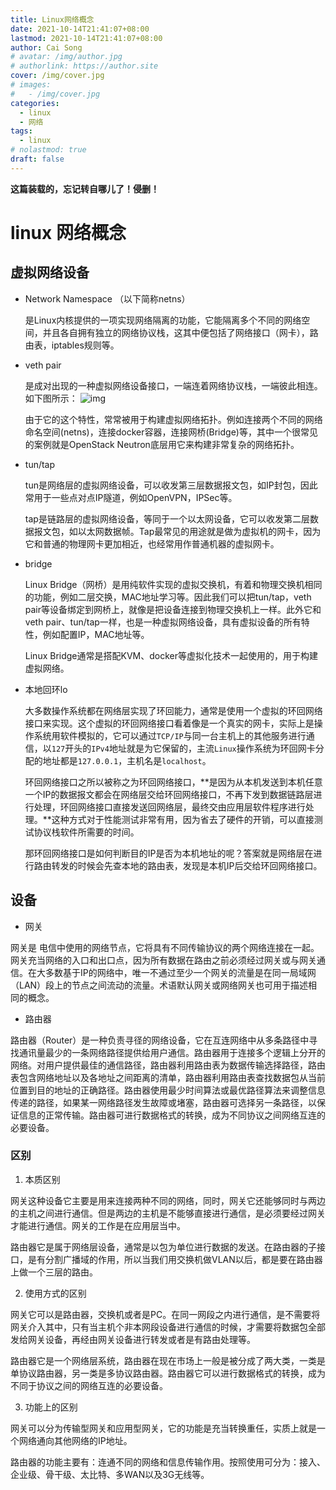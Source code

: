 ```yaml
---
title: Linux网络概念
date: 2021-10-14T21:41:07+08:00
lastmod: 2021-10-14T21:41:07+08:00
author: Cai Song
# avatar: /img/author.jpg
# authorlink: https://author.site
cover: /img/cover.jpg
# images:
#   - /img/cover.jpg
categories:
  - linux
  - 网络
tags:
  - linux
# nolastmod: true
draft: false
---
```


**这篇装载的，忘记转自哪儿了！侵删！**

# linux 网络概念

## 虚拟网络设备

* Network Namespace （以下简称netns）

  是Linux内核提供的一项实现网络隔离的功能，它能隔离多个不同的网络空间，并且各自拥有独立的网络协议栈，这其中便包括了网络接口（网卡），路由表，iptables规则等。

* veth pair
  
  是成对出现的一种虚拟网络设备接口，一端连着网络协议栈，一端彼此相连。如下图所示：
  ![img](https://pic2.zhimg.com/v2-6b0a6467e43cedacc73275b04421490d_r.jpg)
  
  由于它的这个特性，常常被用于构建虚拟网络拓扑。例如连接两个不同的网络命名空间(netns)，连接docker容器，连接网桥(Bridge)等，其中一个很常见的案例就是OpenStack Neutron底层用它来构建非常复杂的网络拓扑。
  
* tun/tap

  tun是网络层的虚拟网络设备，可以收发第三层数据报文包，如IP封包，因此常用于一些点对点IP隧道，例如OpenVPN，IPSec等。

  tap是链路层的虚拟网络设备，等同于一个以太网设备，它可以收发第二层数据报文包，如以太网数据帧。Tap最常见的用途就是做为虚拟机的网卡，因为它和普通的物理网卡更加相近，也经常用作普通机器的虚拟网卡。

* bridge

  Linux  Bridge（网桥）是用纯软件实现的虚拟交换机，有着和物理交换机相同的功能，例如二层交换，MAC地址学习等。因此我们可以把tun/tap，veth pair等设备绑定到网桥上，就像是把设备连接到物理交换机上一样。此外它和veth  pair、tun/tap一样，也是一种虚拟网络设备，具有虚拟设备的所有特性，例如配置IP，MAC地址等。

  Linux Bridge通常是搭配KVM、docker等虚拟化技术一起使用的，用于构建虚拟网络。

* 本地回环lo

  大多数操作系统都在网络层实现了环回能力，通常是使用一个虚拟的环回网络接口来实现。这个虚拟的环回网络接口看着像是一个真实的网卡，实际上是操作系统用软件模拟的，它可以通过`TCP/IP`与同一台主机上的其他服务进行通信，以`127`开头的`IPv4`地址就是为它保留的，主流`Linux`操作系统为环回网卡分配的地址都是`127.0.0.1`，主机名是`localhost`。

  环回网络接口之所以被称之为环回网络接口，**是因为从本机发送到本机任意一个IP的数据报文都会在网络层交给环回网络接口，不再下发到数据链路层进行处理，环回网络接口直接发送回网络层，最终交由应用层软件程序进行处理。**这种方式对于性能测试非常有用，因为省去了硬件的开销，可以直接测试协议栈软件所需要的时间。

  那环回网络接口是如何判断目的IP是否为本机地址的呢？答案就是网络层在进行路由转发的时候会先查本地的路由表，发现是本机IP后交给环回网络接口。

## 设备

* 网关

网关是  电信中使用的网络节点，它将具有不同传输协议的两个网络连接在一起。网关充当网络的入口和出口点，因为所有数据在路由之前必须经过网关或与网关通信。在大多数基于IP的网络中，唯一不通过至少一个网关的流量是在同一局域网（LAN）段上的节点之间流动的流量。术语默认网关或网络网关也可用于描述相同的概念。

* 路由器

路由器（Router）是一种负责寻径的网络设备，它在互连网络中从多条路径中寻找通讯量最少的一条网络路径提供给用户通信。路由器用于连接多个逻辑上分开的网络。对用户提供最佳的通信路径，路由器利用路由表为数据传输选择路径，路由表包含网络地址以及各地址之间距离的清单，路由器利用路由表查找数据包从当前位置到目的地址的正确路径。路由器使用最少时间算法或最优路径算法来调整信息传递的路径，如果某一网络路径发生故障或堵塞，路由器可选择另一条路径，以保证信息的正常传输。路由器可进行数据格式的转换，成为不同协议之间网络互连的必要设备。 

### 区别

1. 本质区别

网关这种设备它主要是用来连接两种不同的网络，同时，网关它还能够同时与两边的主机之间进行通信。但是两边的主机是不能够直接进行通信，是必须要经过网关才能进行通信。网关的工作是在应用层当中。

路由器它是属于网络层设备，通常是以包为单位进行数据的发送。在路由器的子接口，是有分割广播域的作用，所以当我们用交换机做VLAN以后，都是要在路由器上做一个三层的路由。

2. 使用方式的区别

网关它可以是路由器，交换机或者是PC。在同一网段之内进行通信，是不需要将网关介入其中，只有当主机个非本网段设备进行通信的时候，才需要将数据包全部发给网关设备，再经由网关设备进行转发或者是有路由处理等。

路由器它是一个网络层系统，路由器在现在市场上一般是被分成了两大类，一类是单协议路由器，另一类是多协议路由器。路由器它可以进行数据格式的转换，成为不同于协议之间的网络互连的必要设备。

3. 功能上的区别

网关可以分为传输型网关和应用型网关，它的功能是充当转换重任，实质上就是一个网络通向其他网络的IP地址。

路由器的功能主要有：连通不同的网络和信息传输作用。按照使用可分为：接入、企业级、骨干级、太比特、多WAN以及3G无线等。
